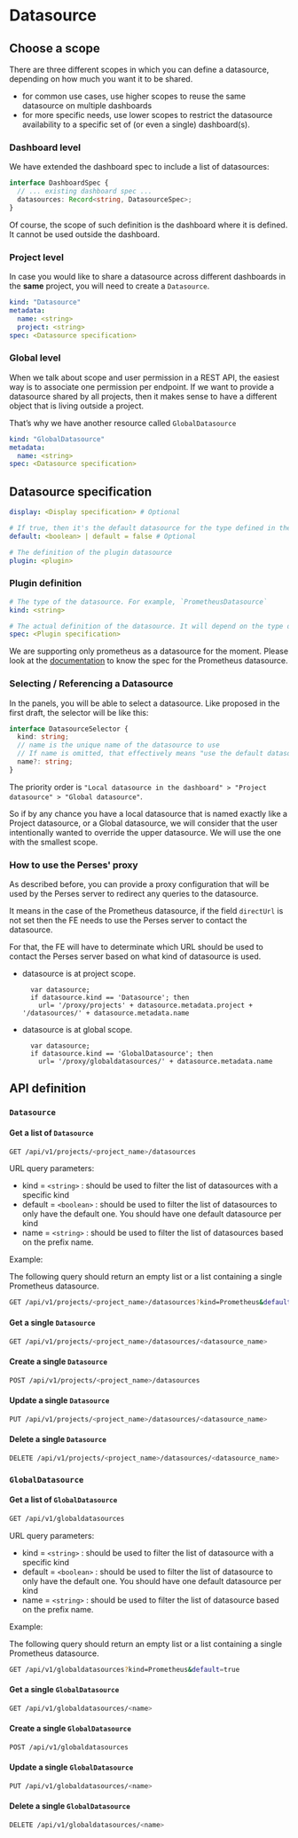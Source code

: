 # Datasource

## Choose a scope

There are three different scopes in which you can define a datasource, depending on how much you want it to be shared.

- for common use cases, use higher scopes to reuse the same datasource on multiple dashboards
- for more specific needs, use lower scopes to restrict the datasource availability to a specific set of (or even a single) dashboard(s).

### Dashboard level

We have extended the dashboard spec to include a list of datasources:

```typescript
interface DashboardSpec {
  // ... existing dashboard spec ...
  datasources: Record<string, DatasourceSpec>;
}
```

Of course, the scope of such definition is the dashboard where it is defined.
It cannot be used outside the dashboard.

### Project level

In case you would like to share a datasource across different dashboards in the **same** project, you will need to
create a `Datasource`.

```yaml
kind: "Datasource"
metadata:
  name: <string>
  project: <string>
spec: <Datasource specification>
```

### Global level

When we talk about scope and user permission in a REST API, the easiest way is to associate one permission per endpoint.
If we want to provide a datasource shared by all projects, then it makes sense to have a different object that is
living outside a project.

That’s why we have another resource called `GlobalDatasource`

```yaml
kind: "GlobalDatasource"
metadata:
  name: <string>
spec: <Datasource specification>
```

## Datasource specification

```yaml
display: <Display specification> # Optional

# If true, then it's the default datasource for the type defined in the plugin.
default: <boolean> | default = false # Optional

# The definition of the plugin datasource
plugin: <plugin>
```

### Plugin definition

```yaml
# The type of the datasource. For example, `PrometheusDatasource`
kind: <string>

# The actual definition of the datasource. It will depend on the type defined in the previous field `kind`
spec: <Plugin specification>
```

We are supporting only prometheus as a datasource for the moment.
Please look at the [documentation](../plugins/prometheus.md#datasource) to know the spec for the Prometheus datasource.

### Selecting / Referencing a Datasource

In the panels, you will be able to select a datasource. Like proposed in the first draft, the selector will be like
this:

```typescript
interface DatasourceSelector {
  kind: string;
  // name is the unique name of the datasource to use
  // If name is omitted, that effectively means "use the default datasource for this kind".
  name?: string;
}
```

The priority order is `"Local datasource in the dashboard" > "Project datasource" > "Global datasource"`.

So if by any chance you have a local datasource that is named exactly like a Project datasource, or a Global datasource,
we will consider that the user intentionally wanted to override the upper datasource. We will use the one with the
smallest scope.

### How to use the Perses' proxy

As described before, you can provide a proxy configuration that will be used by the Perses server to redirect any
queries to the datasource.

It means in the case of the Prometheus datasource,
if the field `directUrl` is not set then the FE needs to use the Perses server to contact the datasource.

For that, the FE will have to determinate which URL should be used to contact the Perses server based on what kind of
datasource is used.

* datasource is at project scope.

  ```
    var datasource; 
    if datasource.kind == 'Datasource'; then 
      url= '/proxy/projects' + datasource.metadata.project + '/datasources/' + datasource.metadata.name 
  ```

* datasource is at global scope.

  ```
    var datasource; 
    if datasource.kind == 'GlobalDatasource'; then 
      url= '/proxy/globaldatasources/' + datasource.metadata.name 
  ```

## API definition

### `Datasource`

#### Get a list of `Datasource`

```bash
GET /api/v1/projects/<project_name>/datasources
```

URL query parameters:

- kind = `<string>` : should be used to filter the list of datasources with a specific kind
- default = `<boolean>` : should be used to filter the list of datasources to only have the default one. You should have
  one default datasource per kind
- name = `<string>` : should be used to filter the list of datasources based on the prefix name.

Example:

The following query should return an empty list or a list containing a single Prometheus datasource.

```bash
GET /api/v1/projects/<project_name>/datasources?kind=Prometheus&default=true
```

#### Get a single `Datasource`

```bash
GET /api/v1/projects/<project_name>/datasources/<datasource_name>
```

#### Create a single `Datasource`

```bash
POST /api/v1/projects/<project_name>/datasources
```

#### Update a single `Datasource`

```bash
PUT /api/v1/projects/<project_name>/datasources/<datasource_name>
```

#### Delete a single `Datasource`

```bash
DELETE /api/v1/projects/<project_name>/datasources/<datasource_name>
```

### `GlobalDatasource`

#### Get a list of `GlobalDatasource`

```bash
GET /api/v1/globaldatasources
```

URL query parameters:

- kind = `<string>` : should be used to filter the list of datasource with a specific kind
- default = `<boolean>` : should be used to filter the list of datasource to only have the default one. You should have
  one default datasource per kind
- name = `<string>` : should be used to filter the list of datasource based on the prefix name.

Example:

The following query should return an empty list or a list containing a single Prometheus datasource.

```bash
GET /api/v1/globaldatasources?kind=Prometheus&default=true
```

#### Get a single `GlobalDatasource`

```bash
GET /api/v1/globaldatasources/<name>
```

#### Create a single `GlobalDatasource`

```bash
POST /api/v1/globaldatasources
```

#### Update a single `GlobalDatasource`

```bash
PUT /api/v1/globaldatasources/<name>
```

#### Delete a single `GlobalDatasource`

```bash
DELETE /api/v1/globaldatasources/<name>
```
